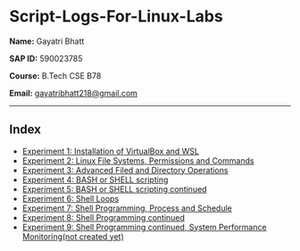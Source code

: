 # Script-Logs-For-Linux-Labs



**Name:** Gayatri Bhatt

**SAP ID:** 590023785

**Course:** B.Tech CSE B78

**Email:** gayatribhatt218@gmail.com

---

## Index

* [Experiment 1: Installation of VirtualBox and WSL](Experiments/[590023785]Exp1_Scrip/[590023785]Exp1_Scrip.md)
* [Experiment 2: Linux File Systems, Permissions and Commands](Experiments/[590023785]Exp2_Scrip/[590023785]Exp2_Scrip.md)
* [Experiment 3: Advanced Filed and Directory Operations](Experiments/[590023785]Exp3_Scrip/[590023785]Exp3_Scrip.md)
* [Experiment 4: BASH or SHELL scripting](Experiments/[590023785]Exp4_Scrip/[590023785]Exp4_Scrip.md)
* [Experiment 5: BASH or SHELL scripting continued](Experiments/[590023785]Exp5_Scrip/[590023785]Exp5_Scrip.md)
* [Experiment 6: Shell Loops](Experiments/[590023785]Exp6_Scrip/[590023785]Exp6_Scrip.md)
* [Experiment 7: Shell Programming, Process and Schedule](Experiments/[590023785]Exp7_Scrip/[590023785]Exp7_Scrip.md)
* [Experiment 8: Shell Programming continued](Experiments/[590023785]Exp8_Scrip/[590023785]Exp8_Scrip.md)
* [Experiment 9: Shell Programming continued, System Performance Monitoring(not created yet)](Experiments/[590023785]Exp9_Scrip/[590023785]Exp9_Scrip.md)
